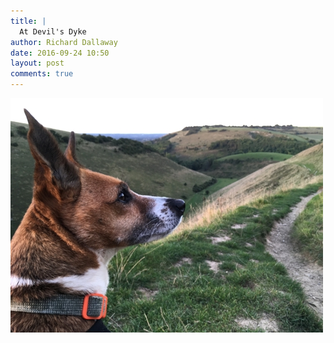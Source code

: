 ```yaml
---
title: |
  At Devil's Dyke
author: Richard Dallaway
date: 2016-09-24 10:50
layout: post
comments: true
---
```


<div><a href="/media/tp_IMG_0006.JPG"><img src="/media/tp_thumb_IMG_0006.JPG" width="500" height="375"/></a></div>


  
      
